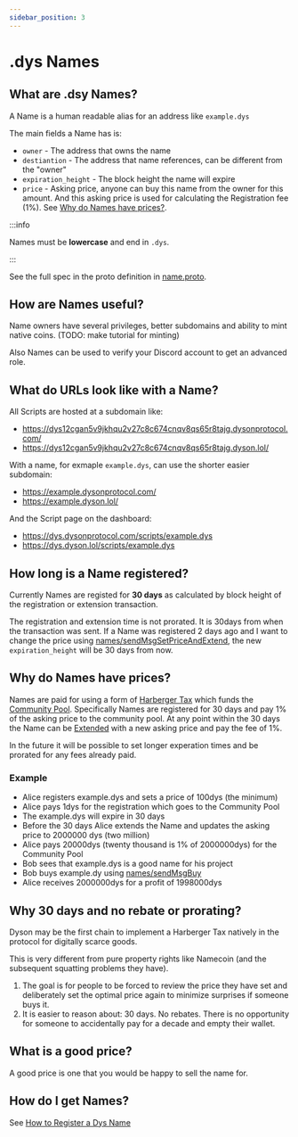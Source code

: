 ```yaml
---
sidebar_position: 3
---
```


# .dys Names

## What are .dsy Names?

A Name is a human readable alias for an address like `example.dys`

The main fields a Name has is:

- `owner` - The address that owns the name
- `destiantion` - The address that name references, can be different from the "owner"
- `expiration_height` - The block height the name will expire
- `price` - Asking price, anyone can buy this name from the owner for this amount. And this asking price is used for calculating the Registration fee (1%). See [Why do Names have prices?](#why-do-names-have-prices).


:::info

Names must be **lowercase** and end in `.dys`.

:::

See the full spec in the proto definition in [name.proto](https://gitlab.com/dysonproject/dyson/-/blob/master/chain/proto/names/name.proto).

## How are Names useful?

Name owners have several privileges, better subdomains and ability to mint native coins. (TODO: make tutorial for minting)

Also Names can be used to verify your Discord account to get an advanced role.

## What do URLs look like with a Name?

All Scripts are hosted at a subdomain like:

- https://dys12cgan5v9jkhqu2v27c8c674cnqv8qs65r8tajg.dysonprotocol.com/
- https://dys12cgan5v9jkhqu2v27c8c674cnqv8qs65r8tajg.dyson.lol/

With a name, for exmaple `example.dys`, can use the shorter easier subdomain:

- https://example.dysonprotocol.com/
- https://example.dyson.lol/

And the Script page on the dashboard:

- https://dys.dysonprotocol.com/scripts/example.dys
- https://dys.dyson.lol/scripts/example.dys

## How long is a Name registered?

Currently Names are registed for **30 days** as calculated by block height of the registration or extension transaction.

The registration and extension time is not prorated. It is 30days from when the transaction was sent. If a Name was registered 2 days ago and I want to change the price using [names/sendMsgSetPriceAndExtend](https://dys.dysonprotocol.com/commands?command=names/sendMsgSetPriceAndExtend), the new `expiration_height` will be 30 days from now.

## Why do Names have prices?

Names are paid for using a form of [Harberger Tax](https://en.wikipedia.org/wiki/Harberger_Tax) which funds the [Community Pool](https://dys-api.dysonprotocol.com/cosmos/distribution/v1beta1/community_pool).
Specifically Names are registered for 30 days and pay 1% of the asking price to the community pool. At any point within the 30 days the Name can be [Extended](https://dys.dysonprotocol.com/commands?command=names/sendMsgSetPriceAndExtend) with a new asking price and pay the fee of 1%.

In the future it will be possible to set longer experation times and be prorated for any fees already paid.

### Example

- Alice registers example.dys and sets a price of 100dys (the minimum)
- Alice pays 1dys for the registration which goes to the Community Pool
- The example.dys will expire in 30 days
- Before the 30 days Alice extends the Name and updates the asking price to 2000000 dys (two million)
- Alice pays 20000dys (twenty thousand is 1% of 2000000dys) for the Community Pool
- Bob sees that example.dys is a good name for his project
- Bob buys example.dy using [names/sendMsgBuy](https://dys.dysonprotocol.com/commands?command=names/sendMsgBuy)
- Alice receives 2000000dys for a profit of 1998000dys

## Why 30 days and no rebate or prorating?

Dyson may be the first chain to implement a Harberger Tax natively in the protocol for digitally scarce goods.

This is very different from pure property rights like Namecoin (and the subsequent squatting problems they have).

1. The goal is for people to be forced to review the price they have set and deliberately set the optimal price again to minimize surprises if someone buys it.
2. It is easier to reason about: 30 days. No rebates. There is no opportunity for someone to accidentally pay for a decade and empty their wallet.

## What is a good price?

A good price is one that you would be happy to sell the name for.

## How do I get Names?

See [How to Register a Dys Name](tutorials/register-name)
